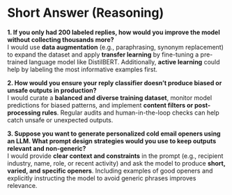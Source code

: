 # Short Answer (Reasoning)

**1. If you only had 200 labeled replies, how would you improve the model without collecting thousands more?**  
I would use **data augmentation** (e.g., paraphrasing, synonym replacement) to expand the dataset and apply **transfer learning** by fine-tuning a pre-trained language model like DistilBERT. Additionally, **active learning** could help by labeling the most informative examples first.

**2. How would you ensure your reply classifier doesn’t produce biased or unsafe outputs in production?**  
I would curate a **balanced and diverse training dataset**, monitor model predictions for biased patterns, and implement **content filters or post-processing rules**. Regular audits and human-in-the-loop checks can help catch unsafe or unexpected outputs.

**3. Suppose you want to generate personalized cold email openers using an LLM. What prompt design strategies would you use to keep outputs relevant and non-generic?**  
I would provide **clear context and constraints** in the prompt (e.g., recipient industry, name, role, or recent activity) and ask the model to produce **short, varied, and specific openers**. Including examples of good openers and explicitly instructing the model to avoid generic phrases improves relevance.
